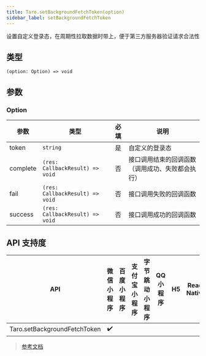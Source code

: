 ```yaml
---
title: Taro.setBackgroundFetchToken(option)
sidebar_label: setBackgroundFetchToken
---
```


设置自定义登录态，在周期性拉取数据时带上，便于第三方服务器验证请求合法性

## 类型

```tsx
(option: Option) => void
```

## 参数

### Option

| 参数 | 类型 | 必填 | 说明 |
| --- | --- | :---: | --- |
| token | `string` | 是 | 自定义的登录态 |
| complete | `(res: CallbackResult) => void` | 否 | 接口调用结束的回调函数（调用成功、失败都会执行） |
| fail | `(res: CallbackResult) => void` | 否 | 接口调用失败的回调函数 |
| success | `(res: CallbackResult) => void` | 否 | 接口调用成功的回调函数 |

## API 支持度

| API | 微信小程序 | 百度小程序 | 支付宝小程序 | 字节跳动小程序 | QQ 小程序 | H5 | React Native | 快应用 |
| :---: | :---: | :---: | :---: | :---: | :---: | :---: | :---: | :---: |
| Taro.setBackgroundFetchToken | ✔️ |  |  |  |  |  |  |  |

> [参考文档](https://developers.weixin.qq.com/miniprogram/dev/api/storage/background-fetch/wx.setBackgroundFetchToken.html)
